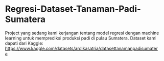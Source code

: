 # Regresi-Dataset-Tanaman-Padi-Sumatera
Project yang sedang kami kerjangan tentang model regresi dengan machine learning untuk memprediksi produksi padi di pulau Sumatera. Dataset kami dapati dari Kaggle: https://www.kaggle.com/datasets/ardikasatria/datasettanamanpadisumatera
